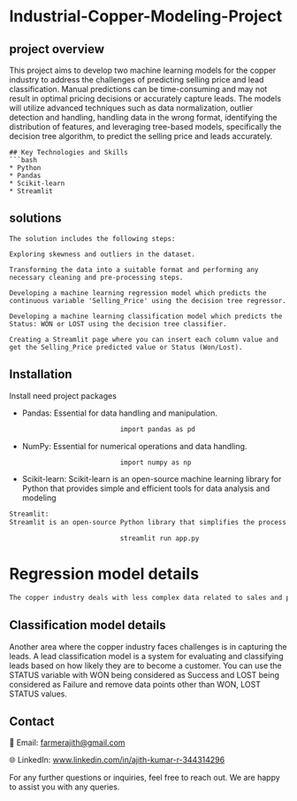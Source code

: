 
# Industrial-Copper-Modeling-Project

## project overview
This project aims to develop two machine learning models for the copper industry to address the challenges of predicting selling price and lead classification. Manual predictions can be time-consuming and may not result in optimal pricing decisions or accurately capture leads. The models will utilize advanced techniques such as data normalization, outlier detection and handling, handling data in the wrong format, identifying the distribution of features, and leveraging tree-based models, specifically the decision tree algorithm, to predict the selling price and leads accurately.
 ```
## Key Technologies and Skills
```bash
* Python
* Pandas
* Scikit-learn
* Streamlit
```
## solutions
```http
The solution includes the following steps:

Exploring skewness and outliers in the dataset.

Transforming the data into a suitable format and performing any necessary cleaning and pre-processing steps.

Developing a machine learning regression model which predicts the continuous variable 'Selling_Price' using the decision tree regressor.

Developing a machine learning classification model which predicts the Status: WON or LOST using the decision tree classifier.

Creating a Streamlit page where you can insert each column value and get the Selling_Price predicted value or Status (Won/Lost).
```

## Installation
Install need project packages
* Pandas: Essential for data handling and manipulation.
```bash
                            import pandas as pd
```
* NumPy: Essential for numerical operations and data handling.
```bash
                            import numpy as np
```
* Scikit-learn: Scikit-learn is an open-source machine learning library for Python that provides simple and efficient tools for data analysis and modeling
```bash
Streamlit:
Streamlit is an open-source Python library that simplifies the process of creating web applications for data science and machine learning. It allows users to turn data scripts into shareable web apps with minimal effort
```
```bash
                            streamlit run app.py
```
# Regression model details

```bash
The copper industry deals with less complex data related to sales and pricing. However, this data may suffer from issues such as skewness and noisy data, which can affect the accuracy of manual predictions. Dealing with these challenges manually can be time-consuming and may not result in optimal pricing decisions. A machine learning regression model can address these issues by utilizing advanced techniques such as data normalization, outlier detection and handling, handling data in wrong format, identifying the distribution of features, and leveraging tree-based models, specifically the decision tree algorithm.
```
## Classification model details

Another area where the copper industry faces challenges is in capturing the leads. A lead classification model is a system for evaluating and classifying leads based on how likely they are to become a customer. You can use the STATUS variable with WON being considered as Success and LOST being considered as Failure and remove data points other than WON, LOST STATUS values.
## Contact
📧 Email: farmerajith@gmail.com

🌐 LinkedIn: www.linkedin.com/in/ajith-kumar-r-344314296

For any further questions or inquiries, feel free to reach out. We are happy to assist you with any queries.